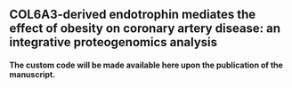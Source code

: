 ## COL6A3-derived endotrophin mediates the effect of obesity on coronary artery disease: an integrative proteogenomics analysis
#### The custom code will be made available here upon the publication of the manuscript.
